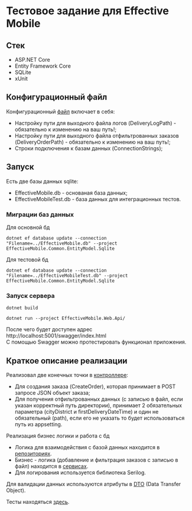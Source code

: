 # Тестовое задание для Effective Mobile  

## Стек
* ASP.NET Core  
* Entity Framework Core  
* SQLite
* xUnit

## Конфигурационный файл
Конфигурационный [файл](./EffectiveMobile.Web.Api/appsettings.Development.json) включает в себя:  
* Настройку пути для выходного файла логов (DeliveryLogPath) - обязательно к изменению на ваш путь!;
* Настройку пути для выходного файла отфильтрованных заказов (DeliveryOrderPath) - обязательно к изменению на ваш путь!;
* Строки подключения к базам данных (ConnectionStrings);

## Запуск
Есть две базы данных sqlite:
* EffectiveMobile.db - основаная база данных;
* EffectiveMobileTest.db - база данных для интеграционных тестов.

### Миграции баз данных
Для основной бд
```
dotnet ef database update --connection "Filename=../EffectiveMobile.db" --project EffectiveMobile.Common.EntityModel.Sqlite
```
Для тестовой бд
```
dotnet ef database update --connection "Filename=../EffectiveMobileTest.db" --project EffectiveMobile.Common.EntityModel.Sqlite
```
### Запуск сервера
```
dotnet build
```
```
dotnet run --project EffectiveMobile.Web.Api/
```
После чего будет доступен адрес http://localhost:5001/swagger/index.html  
С помощью Swagger можно протестировать функционал приложения.

## Краткое описание реализации
Реализовал две конечных точки в [контроллере](./EffectiveMobile.Web.Api/Controllers/OrdersController.cs):
* Для создания заказа (CreateOrder), которая принимает в POST запросе JSON объект заказа;
* Для получения отфильтрованных данных (с записью в файл, если указан корректный путь директории), 
принимает 2 обязательных параметра (cityDistrict и firstDeliveryDateTime) и один не обязательный (path), если
его не указать то будет использоваться путь из appsetting.

Реализация бизнес логики и работа с бд
* Логика для взаимодействия с базой данных находится в [репозиториях](./EffectiveMobile.Repositories).  
* Бизнес - логика (добавление и фильтрация заказов с записью в файл) находится в [сервисах](./EffectiveMobile.Services).
* Для логирования используется библиотека Serilog.
  
Для валидации данных используются атрибуты в
[DTO](./EffectiveMobile.Common.DTOs) (Data Transfer Object).

Тесты находяться [здесь](./EffectiveMobile.Tests.Integration).
